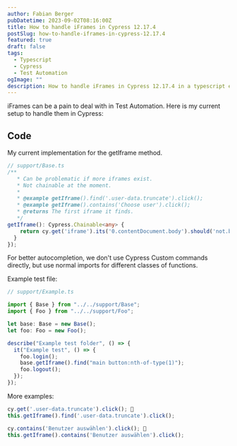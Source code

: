 ```yaml
---
author: Fabian Berger
pubDatetime: 2023-09-02T08:16:00Z
title: How to handle iFrames in Cypress 12.17.4
postSlug: how-to-handle-iframes-in-cypress-12.17.4
featured: true
draft: false
tags:
  - Typescript
  - Cypress
  - Test Automation
ogImage: ""
description: How to handle iFrames in Cypress 12.17.4 in a typescript environment
---
```


iFrames can be a pain to deal with in Test Automation.
Here is my current setup to handle them in Cypress:

## Code

My current implementation for the getIframe method.

```ts
// support/Base.ts
/**
   * Can be problematic if more iframes exist.
   * Not chainable at the moment.
   *
   * @example getIframe().find('.user-data.truncate').click();
   * @example getIframe().contains('Choose user').click();
   * @returns The first iframe it finds.
   */
getIframe(): Cypress.Chainable<any> {
    return cy.get('iframe').its('0.contentDocument.body').should('not.be.empty').then(cy.wrap);
  }
});
```

For better autocompletion, we don't use Cypress Custom commands directly, but use normal imports for different classes of functions.

Example test file:

```ts
// support/Example.ts

import { Base } from "../../support/Base";
import { Foo } from "../../support/Foo";

let base: Base = new Base();
let foo: Foo = new Foo();

describe("Example test folder", () => {
  it("Example test", () => {
    foo.login();
    base.getIframe().find("main button:nth-of-type(1)");
    foo.logout();
  });
});
```

More examples:

```ts
cy.get('.user-data.truncate').click(); 
this.getIframe().find('.user-data.truncate').click();

cy.contains('Benutzer auswählen').click(); 
this.getIframe().contains('Benutzer auswählen').click();
```
